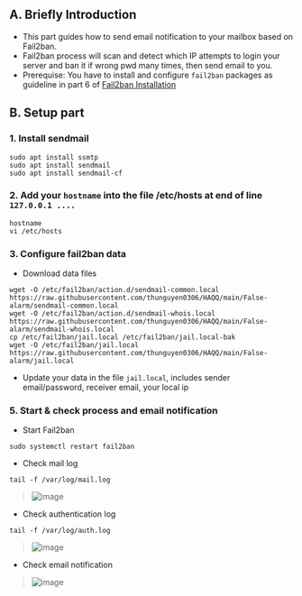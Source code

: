 ## A. Briefly Introduction
- This part guides how to send email notification to your mailbox based on Fail2ban.
- Fail2ban process will scan and detect which IP attempts to login your server and ban it if wrong pwd many times, then send email to you.
- Prerequise: You have to install and configure `fail2ban` packages as guideline in part 6 of [Fail2ban Installation](https://github.com/thunguyen0306/HAQQ/blob/main/False-alarm/Security_Hardening_Ubuntu20.04.md)

## B. Setup part
### 1. Install sendmail 
```
sudo apt install ssmtp
sudo apt install sendmail
sudo apt install sendmail-cf
```

### 2. Add your `hostname` into the file /etc/hosts at end of line `127.0.0.1 ....`
```
hostname
vi /etc/hosts
```

### 3. Configure fail2ban data
- Download data files
```
wget -O /etc/fail2ban/action.d/sendmail-common.local https://raw.githubusercontent.com/thunguyen0306/HAQQ/main/False-alarm/sendmail-common.local
wget -O /etc/fail2ban/action.d/sendmail-whois.local https://raw.githubusercontent.com/thunguyen0306/HAQQ/main/False-alarm/sendmail-whois.local
cp /etc/fail2ban/jail.local /etc/fail2ban/jail.local-bak
wget -O /etc/fail2ban/jail.local https://raw.githubusercontent.com/thunguyen0306/HAQQ/main/False-alarm/jail.local
```

- Update your data in the file `jail.local`, includes sender email/password, receiver email, your local ip

### 5. Start & check process and email notification
- Start Fail2ban 
```
sudo systemctl restart fail2ban
```

- Check mail log
```
tail -f /var/log/mail.log
```
> ![image](https://user-images.githubusercontent.com/109058869/194692666-3a7b0692-54f4-4b2d-a739-aa9bbcbfa15b.png)

- Check authentication log
```
tail -f /var/log/auth.log
```
> ![image](https://user-images.githubusercontent.com/109058869/194692722-648d123b-bb90-4470-97fe-0d1936d22fd4.png)

- Check email notification
> ![image](https://user-images.githubusercontent.com/109058869/194692790-def3f635-3eb9-48df-bfe3-3537b61c0cab.png)
